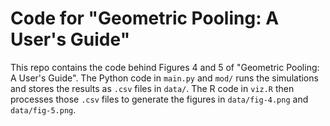 # Code for "Geometric Pooling: A User's Guide"

This repo contains the code behind Figures 4 and 5 of "Geometric Pooling: A User's Guide". The Python code in `main.py` and `mod/` runs the simulations and stores the results as `.csv` files in `data/`. The R code in `viz.R` then processes those `.csv` files to generate the figures in `data/fig-4.png` and `data/fig-5.png`.

